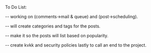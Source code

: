 To Do List:

<!-- -make the posts visible on the frontend +

-CREATING EDIT PROFILE LOGIC +

-RELATIONSHIPS +

-MAKE THE IMAGES APPEAR PROPERLY -

-ADD COMMENTS 

-CATEGORIZE THE POSTS

///

-- ADDED COMMENTS, MAKE STATUS OF THE COMMENTS WORK + -->

-- working on (comments->mail & queue) and (post->scheduling).

-- will create categories and tags for the posts.

-- make it so the posts will list based on popularity.

-- create kvkk and security policies lastly to call an end to the project.